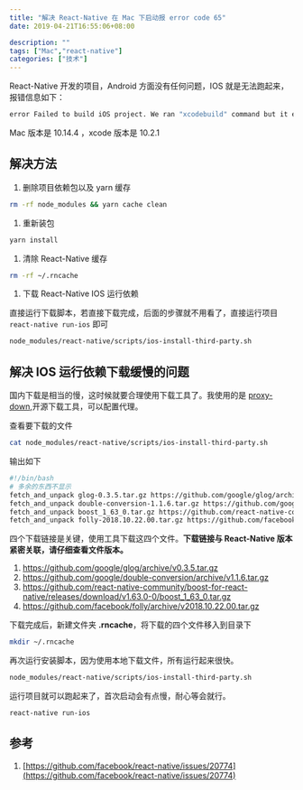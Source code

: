 ```yaml
---
title: "解决 React-Native 在 Mac 下启动报 error code 65"
date: 2019-04-21T16:55:06+08:00

description: ""
tags: ["Mac","react-native"]
categories: ["技术"]
---
```





React-Native 开发的项目，Android 方面没有任何问题，IOS 就是无法跑起来，报错信息如下：

```bash
error Failed to build iOS project. We ran "xcodebuild" command but it exited with error code 65. To debug build logs further, consider building your app with Xcode.app, by opening reactNative.xcodeproj
```

Mac 版本是 10.14.4 ，xcode 版本是 10.2.1

<!--more-->

## 解决方法

1. 删除项目依赖包以及 yarn 缓存

```bash
rm -rf node_modules && yarn cache clean
```

1. 重新装包

```bash
yarn install
```

1. 清除 React-Native 缓存

```bash
rm -rf ~/.rncache
```

1. 下载 React-Native IOS 运行依赖

直接运行下载脚本，若直接下载完成，后面的步骤就不用看了，直接运行项目 `react-native run-ios` 即可

```bash
node_modules/react-native/scripts/ios-install-third-party.sh
```

## 解决 IOS 运行依赖下载缓慢的问题

国内下载是相当的慢，这时候就要合理使用下载工具了。我使用的是 [proxy-down](https://github.com/proxyee-down-org/proxyee-down),开源下载工具，可以配置代理。

查看要下载的文件

```bash
cat node_modules/react-native/scripts/ios-install-third-party.sh
```

输出如下

```bash
#!/bin/bash
# 多余的东西不显示
fetch_and_unpack glog-0.3.5.tar.gz https://github.com/google/glog/archive/v0.3.5.tar.gz 61067502c5f9769d111ea1ee3f74e6ddf0a5f9cc "\"$SCRIPTDIR/ios-configure-glog.sh\""
fetch_and_unpack double-conversion-1.1.6.tar.gz https://github.com/google/double-conversion/archive/v1.1.6.tar.gz 1c7d88afde3aaeb97bb652776c627b49e132e8e0
fetch_and_unpack boost_1_63_0.tar.gz https://github.com/react-native-community/boost-for-react-native/releases/download/v1.63.0-0/boost_1_63_0.tar.gz c3f57e1d22a995e608983effbb752b54b6eab741
fetch_and_unpack folly-2018.10.22.00.tar.gz https://github.com/facebook/folly/archive/v2018.10.22.00.tar.gz f70a75bfeb394363d2049a846bba118ffb3b368a
```

四个下载链接是关键，使用工具下载这四个文件。**下载链接与 React-Native 版本紧密关联，请仔细查看文件版本。**

1. https://github.com/google/glog/archive/v0.3.5.tar.gz
1. https://github.com/google/double-conversion/archive/v1.1.6.tar.gz
1. https://github.com/react-native-community/boost-for-react-native/releases/download/v1.63.0-0/boost_1_63_0.tar.gz
1. https://github.com/facebook/folly/archive/v2018.10.22.00.tar.gz

下载完成后，新建文件夹 **.rncache**，将下载的四个文件移入到目录下

```bash
mkdir ~/.rncache
```

再次运行安装脚本，因为使用本地下载文件，所有运行起来很快。

```bash
node_modules/react-native/scripts/ios-install-third-party.sh
```

运行项目就可以跑起来了，首次启动会有点慢，耐心等会就行。

```bash
react-native run-ios
```

## 参考

1. [https://github.com/facebook/react-native/issues/20774](https://github.com/facebook/react-native/issues/20774)
